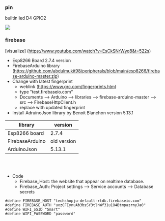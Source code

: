 ### pin 
builtin led D4    GPIO2

![](https://github.com/abdulmukit98/peripherals/blob/main/images/NodeMCUv3.0-pinout.jpg)

### firebase
[visualize] (https://www.youtube.com/watch?v=EsCkSNrWyq8&t=522s)

* Esp8266 Board  2.7.4 version
* FirebaseArduino library (https://github.com/abdulmukit98/peripherals/blob/main/esp8266/firebase-arduino-master.zip)
* Change with latest fingerprint
    * weblink (https://www.grc.com/fingerprints.htm)
    * type "test.firebaseio.com"
    * Documents --> Arduino --> libraries --> firebase-arduino-master --> src --> FirebaseHttpClient.h
    * replace with updated fingerprint
* Install AdruinoJson library by Benoit Blanchon version 5.13.1


|library          |         version |
|-----------      |---------------- |
|Esp8266 board    | 2.7.4           |
| FirebaseArduino | old version     |
| ArduinoJson     | 5.13.1          |

<br><br>


* Code
    - Firebase_Host: the website that appear on realtime database.
    - Firebase_Auth: Project settings --> Service accounts --> Database secrets

```
#define FIREBASE_HOST "techshopju-default-rtdb.firebaseio.com"          
#define FIREBASE_AUTH "uxzCFIynuAb3bsSY3tlnWf31u184BtmpazrnyJa0"        
#define WIFI_SSID "Smart"
#define WIFI_PASSWORD "password"
```
